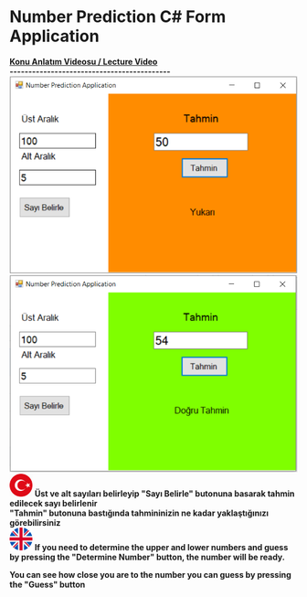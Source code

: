 <h1> Number Prediction C# Form Application </h1>
<a href="https://www.youtube.com/watch?v=4usrgdiWgF8"><b> Konu Anlatım Videosu / Lecture Video </b></a><br/>
<b>-------------------------------------------</b>
<img src="images/app2.PNG" alt="Number Prediction Form Application">
<img src="images/app3.PNG" alt="Number Prediction C# Form Application">


<img src="images/tr.png" width="40" height="40">
<b>Üst ve alt sayıları belirleyip "Sayı Belirle" butonuna basarak tahmin edilecek sayı belirlenir</b><br/>
<b>"Tahmin" butonuna bastığında tahmininizin ne kadar yaklaştığınızı görebilirsiniz</b><br/>

<img src="images/eng.png" width="40" height="40">
<b>If you need to determine the upper and lower numbers and guess by pressing the "Determine Number" button, the number will be ready.</b><br/>

<b>You can see how close you are to the number you can guess by pressing the "Guess" button</b><br/>
